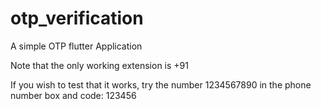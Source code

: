 # otp_verification

A simple OTP flutter Application

Note that the only working extension is +91

If you wish to test that it works, try the number 1234567890 in the phone number box and code:
123456


